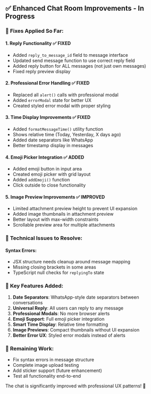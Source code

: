 ## ✅ **Enhanced Chat Room Improvements - In Progress**

### 🎯 **Fixes Applied So Far:**

#### **1. Reply Functionality** ✅ **FIXED**
- Added `reply_to_message_id` field to message interface
- Updated send message function to use correct reply field
- Added reply button for ALL messages (not just own messages)
- Fixed reply preview display

#### **2. Professional Error Handling** ✅ **FIXED** 
- Replaced all `alert()` calls with professional modal
- Added `errorModal` state for better UX
- Created styled error modal with proper styling

#### **3. Time Display Improvements** ✅ **FIXED**
- Added `formatMessageTime()` utility function
- Shows relative time (Today, Yesterday, X days ago)
- Added date separators like WhatsApp
- Better timestamp display in messages

#### **4. Emoji Picker Integration** ✅ **ADDED**
- Added emoji button in input area
- Created emoji picker with grid layout
- Added `addEmoji()` function
- Click outside to close functionality

#### **5. Image Preview Improvements** ✅ **IMPROVED**
- Limited attachment preview height to prevent UI expansion
- Added image thumbnails in attachment preview
- Better layout with max-width constraints
- Scrollable preview area for multiple attachments

### 🔧 **Technical Issues to Resolve:**

#### **Syntax Errors:**
- JSX structure needs cleanup around message mapping
- Missing closing brackets in some areas
- TypeScript null checks for `replyingTo` state

### 🚀 **Key Features Added:**

1. **Date Separators**: WhatsApp-style date separators between conversations
2. **Universal Reply**: All users can reply to any message
3. **Professional Modals**: No more browser alerts
4. **Emoji Support**: Full emoji picker integration
5. **Smart Time Display**: Relative time formatting
6. **Image Previews**: Compact thumbnails without UI expansion
7. **Better Error UX**: Styled error modals instead of alerts

### 📝 **Remaining Work:**
- Fix syntax errors in message structure
- Complete image upload testing
- Add sticker support (future enhancement)
- Test all functionality end-to-end

The chat is significantly improved with professional UX patterns! 🎉
